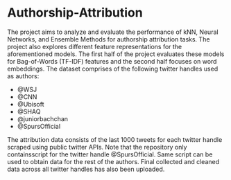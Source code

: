# Authorship-Attribution

The project aims to analyze and evaluate the performance of kNN, Neural Networks, and Ensemble Methods for authorship attribution tasks. The project also explores different feature representations for the aforementioned models. The first half of the project evaluates these models for Bag-of-Words (TF-IDF) features and the second half focuses on word embeddings. The dataset comprises of the following twitter handles used as authors: <br>
- @WSJ
- @CNN
- @Ubisoft
- @SHAQ
- @juniorbachchan
- @SpursOfficial

The attribution data consists of the last 1000 tweets for each twitter handle scraped using public twitter APIs. Note that the repository only containsscript for the twitter handle @SpursOfficial. Same script can be used to obtain data for the rest of the authors. Final collected and cleaned data across all twitter handles has also been uploaded. 
